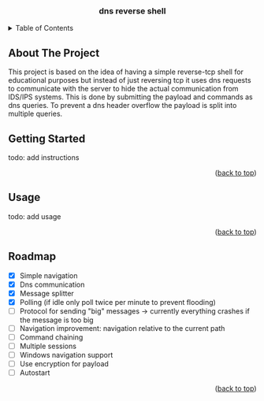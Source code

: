 <h3 align="center">dns reverse shell</h3>

<!-- TABLE OF CONTENTS -->
<details>
  <summary>Table of Contents</summary>
  <ol>
    <li>
      <a href="#about-the-project">About The Project</a>
    </li>
    <li>
      <a href="#getting-started">Getting Started</a>
      <ul>
        <li><a href="#prerequisites">Prerequisites</a></li>
        <li><a href="#installation">Installation</a></li>
      </ul>
    </li>
    <li><a href="#usage">Usage</a></li>
    <li><a href="#roadmap">Roadmap</a></li>
  </ol>
</details>



<!-- ABOUT THE PROJECT -->

## About The Project

This project is based on the idea of having a simple reverse-tcp shell for educational purposes but instead of
just reversing tcp it uses dns requests to communicate with the server to hide the actual communication from IDS/IPS
systems.
This is done by submitting the payload and commands as dns queries. To prevent a dns header overflow the payload is
split into multiple queries.

## Getting Started

todo: add instructions
<p align="right">(<a href="#readme-top">back to top</a>)</p>

## Usage

todo: add usage
<p align="right">(<a href="#readme-top">back to top</a>)</p>

## Roadmap

- [X] Simple navigation
- [X] Dns communication
- [X] Message splitter
- [X] Polling (if idle only poll twice per minute to prevent flooding)
- [ ] Protocol for sending "big" messages -> currently everything crashes if the message is too big
- [ ] Navigation improvement: navigation relative to the current path
- [ ] Command chaining
- [ ] Multiple sessions
- [ ] Windows navigation support
- [ ] Use encryption for payload
- [ ] Autostart

<p align="right">(<a href="#readme-top">back to top</a>)</p>